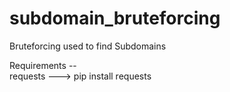 # subdomain_bruteforcing
Bruteforcing used to find Subdomains

Requirements --<br>
requests ---> pip install requests
